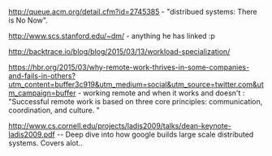 
http://queue.acm.org/detail.cfm?id=2745385 - "distribued systems: There is No Now".

http://www.scs.stanford.edu/~dm/ - anything he has linked :p

http://backtrace.io/blog/blog/2015/03/13/workload-specialization/

https://hbr.org/2015/03/why-remote-work-thrives-in-some-companies-and-fails-in-others?utm_content=buffer3c919&utm_medium=social&utm_source=twitter.com&utm_campaign=buffer  - working remote and when it works and doesn't : "Successful remote work is based on three core principles: communication, coordination, and culture. "


http://www.cs.cornell.edu/projects/ladis2009/talks/dean-keynote-ladis2009.pdf  -- Deep dive into how google builds large scale distributed systems.  Covers alot..
